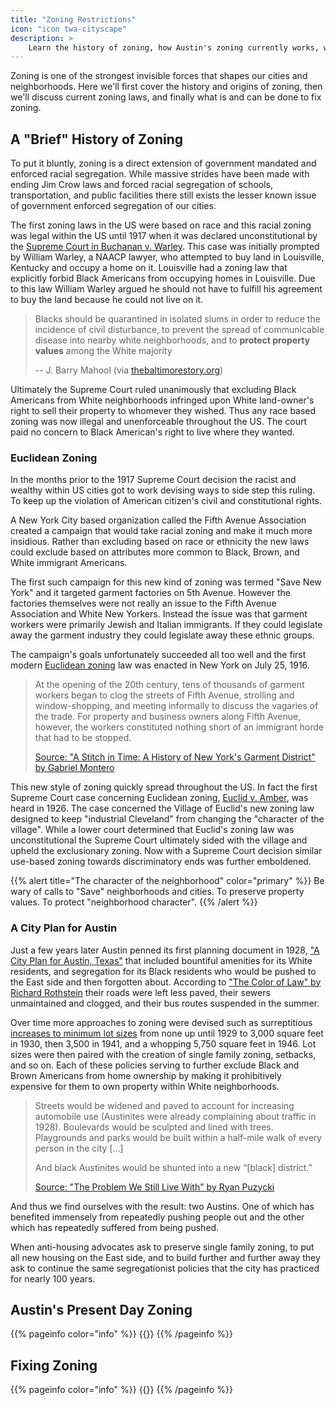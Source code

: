 ```yaml
---
title: "Zoning Restrictions"
icon: "icon twa-cityscape"
description: >
    Learn the history of zoning, how Austin's zoning currently works, what the city is doing to improve it, and what more can be done.
---
```


Zoning is one of the strongest invisible forces that shapes our cities and neighborhoods. Here we'll first cover the history and origins of zoning, then we'll discuss current zoning laws, and finally what is and can be done to fix zoning.

## A "Brief" History of Zoning

To put it bluntly, zoning is a direct extension of government mandated and enforced racial segregation. While massive strides have been made with ending Jim Crow laws and forced racial segregation of schools, transportation, and public facilities there still exists the lesser known issue of government enforced segregation of our cities.

The first zoning laws in the US were based on race and this racial zoning was legal within the US until 1917 when it was declared unconstitutional by the [Supreme Court in Buchanan v. Warley](https://en.wikipedia.org/wiki/Buchanan_v._Warley). This case was initially prompted by William Warley, a NAACP lawyer, who attempted to buy land in Louisville, Kentucky and occupy a home on it. Louisville had a zoning law that explicitly forbid Black Americans from occupying homes in Louisville. Due to this law William Warley argued he should not have to fulfill his agreement to buy the land because he could not live on it.

> Blacks should be quarantined in isolated slums in order to reduce the incidence of civil disturbance, to prevent the spread of communicable disease into nearby white neighborhoods, and to **protect property values** among the White majority
>
> -- J. Barry Mahool (via [thebaltimorestory.org](https://www.thebaltimorestory.org/history-1/blog-post-title-four-hc9z5))

Ultimately the Supreme Court ruled unanimously that excluding Black Americans from White neighborhoods infringed upon White land-owner's right to sell their property to whomever they wished. Thus any race based zoning was now illegal and unenforceable throughout the US. The court paid no concern to Black American's right to live where they wanted.

### Euclidean Zoning

In the months prior to the 1917 Supreme Court decision the racist and wealthy within US cities got to work devising ways to side step this ruling.  To keep up the violation of American citizen's civil and constitutional rights.

A New York City based organization called the Fifth Avenue Association created a campaign that would take racial zoning and make it much more insidious. Rather than excluding based on race or ethnicity the new laws could exclude based on attributes more common to Black, Brown, and White immigrant Americans.

The first such campaign for this new kind of zoning was termed "Save New York" and it targeted garment factories on 5th Avenue. However the factories themselves were not really an issue to the Fifth Avenue Association and White New Yorkers. Instead the issue was that garment workers were primarily Jewish and Italian immigrants. If they could legislate away the garment industry they could legislate away these ethnic groups.

The campaign's goals unfortunately succeeded all too well and the first modern [Euclidean zoning](https://en.wikipedia.org/wiki/Zoning_in_the_United_States#Euclidean) law was enacted in New York on July 25, 1916.

> At the opening of the 20th century, tens of thousands of garment workers began to clog the streets of Fifth Avenue, strolling and window-shopping, and meeting informally to discuss the vagaries of the trade. For property and business owners along Fifth Avenue, however, the workers constituted nothing short of an immigrant horde that had to be stopped.
>
> [Source: "A Stitch in Time: A History of New York's Garment District" by Gabriel Montero](https://garmentdistrict.nyc/sites/default/files/admin-files/2022-04/GD_HistoryBook-ONLINE-lo.pdf)

This new style of zoning quickly spread throughout the US. In fact the first Supreme Court case concerning Euclidean zoning, [Euclid v. Amber](https://en.m.wikipedia.org/wiki/Village_of_Euclid_v._Ambler_Realty_Co.), was heard in 1926. The case concerned the Village of Euclid's new zoning law designed to keep "industrial Cleveland" from changing the "character of the village". While a lower court determined that Euclid's zoning law was unconstitutional the Supreme Court ultimately sided with the village and upheld the exclusionary zoning. Now with a Supreme Court decision similar use-based zoning towards discriminatory ends was further emboldened.

{{% alert title="The character of the neighborhood" color="primary" %}}
Be wary of calls to "Save" neighborhoods and cities. To preserve property values. To protect "neighborhood character".
{{% /alert %}}

### A City Plan for Austin

Just a few years later Austin penned its first planning document in 1928, ["A City Plan for Austin, Texas"](https://repositories.lib.utexas.edu/handle/2152/65853?show=full) that included bountiful amenities for its White residents, and segregation for its Black residents who would be pushed to the East side and then forgotten about. According to ["The Color of Law" by Richard Rothstein](https://www.litcharts.com/lit/the-color-of-law) their roads were left less paved, their sewers unmaintained and clogged, and their bus routes suspended in the summer.

Over time more approaches to zoning were devised such as surreptitious [increases to minimum lot sizes](https://www.austinpolitics.net/a-big-win-for-small-lots/) from none up until 1929 to 3,000 square feet in 1930, then 3,500 in 1941, and a whopping 5,750 square feet in 1946. Lot sizes were then paired with the creation of single family zoning, setbacks, and so on. Each of these policies serving to further exclude Black and Brown Americans from home ownership by making it prohibitively expensive for them to own property within White neighborhoods.

> Streets would be widened and paved to account for increasing automobile use (Austinites were already complaining about traffic in 1928). Boulevards would be sculpted and lined with trees. Playgrounds and parks would be built within a half-mile walk of every person in the city [...]
>
> And black Austinites would be shunted into a new “[black] district.”
>
> [Source: "The Problem We Still Live With" by Ryan Puzycki](https://puzycki.substack.com/p/the-problem-we-still-live-with)

And thus we find ourselves with the result: two Austins. One of which has benefited immensely from repeatedly pushing people out and the other which has repeatedly suffered from being pushed.

When anti-housing advocates ask to preserve single family zoning, to put all new housing on the East side, and to build further and further away they ask to continue the same segregationist policies that the city has practiced for nearly 100 years.

## Austin's Present Day Zoning

{{% pageinfo color="info" %}}
{{<contribute>}}
{{% /pageinfo %}}

## Fixing Zoning

{{% pageinfo color="info" %}}
{{<contribute>}}
{{% /pageinfo %}}
